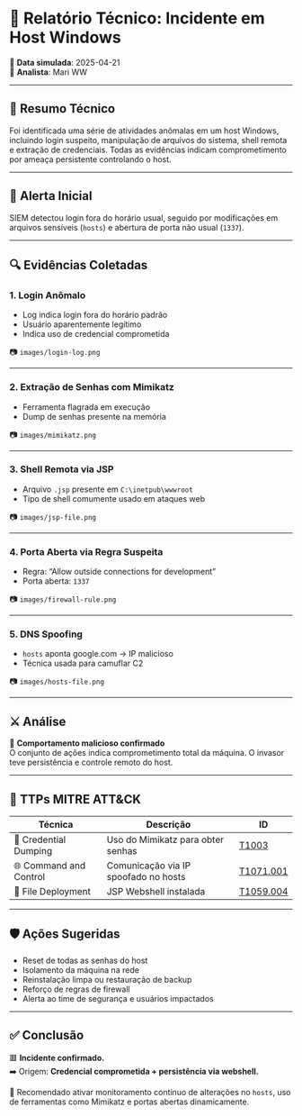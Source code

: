 # 🧾 Relatório Técnico: Incidente em Host Windows

📅 **Data simulada**: 2025-04-21  
👤 **Analista**: Mari WW

---

## 🧠 Resumo Técnico

Foi identificada uma série de atividades anômalas em um host Windows, incluindo login suspeito, manipulação de arquivos do sistema, shell remota e extração de credenciais. Todas as evidências indicam comprometimento por ameaça persistente controlando o host.

---

## 🚨 Alerta Inicial

SIEM detectou login fora do horário usual, seguido por modificações em arquivos sensíveis (`hosts`) e abertura de porta não usual (`1337`).

---

## 🔍 Evidências Coletadas

### 1. Login Anômalo
- Log indica login fora do horário padrão
- Usuário aparentemente legítimo
- Indica uso de credencial comprometida

📷 `images/login-log.png`

---

### 2. Extração de Senhas com Mimikatz
- Ferramenta flagrada em execução
- Dump de senhas presente na memória

📷 `images/mimikatz.png`

---

### 3. Shell Remota via JSP
- Arquivo `.jsp` presente em `C:\inetpub\wwwroot`
- Tipo de shell comumente usado em ataques web

📷 `images/jsp-file.png`

---

### 4. Porta Aberta via Regra Suspeita
- Regra: “Allow outside connections for development”
- Porta aberta: `1337`

📷 `images/firewall-rule.png`

---

### 5. DNS Spoofing
- `hosts` aponta google.com → IP malicioso
- Técnica usada para camuflar C2

📷 `images/hosts-file.png`

---

## ⚔️ Análise

🛑 **Comportamento malicioso confirmado**  
O conjunto de ações indica comprometimento total da máquina. O invasor teve persistência e controle remoto do host.

---

## 🧬 TTPs MITRE ATT&CK

| Técnica | Descrição | ID |
|--------|-----------|----|
| 🧪 Credential Dumping | Uso do Mimikatz para obter senhas | [T1003](https://attack.mitre.org/techniques/T1003) |
| 🌐 Command and Control | Comunicação via IP spoofado no hosts | [T1071.001](https://attack.mitre.org/techniques/T1071/001) |
| 📁 File Deployment | JSP Webshell instalada | [T1059.004](https://attack.mitre.org/techniques/T1059/004) |

---

## 🛡️ Ações Sugeridas

- Reset de todas as senhas do host
- Isolamento da máquina na rede
- Reinstalação limpa ou restauração de backup
- Reforço de regras de firewall
- Alerta ao time de segurança e usuários impactados

---

## ✅ Conclusão

🟥 **Incidente confirmado.**  
➡️ Origem: **Credencial comprometida + persistência via webshell.**

📌 Recomendado ativar monitoramento contínuo de alterações no `hosts`, uso de ferramentas como Mimikatz e portas abertas dinamicamente.

